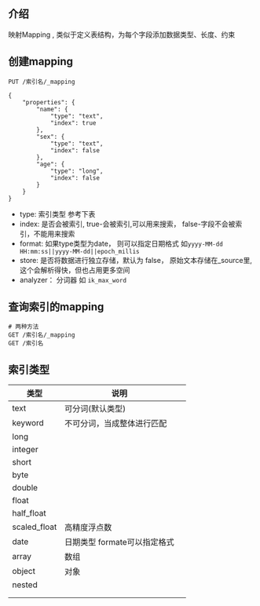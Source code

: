 ## 介绍

映射Mapping , 类似于定义表结构，为每个字段添加数据类型、长度、约束



## 创建mapping

```
PUT /索引名/_mapping

{
    "properties": {
        "name": {
            "type": "text",
            "index": true
        },
        "sex": {
            "type": "text",
            "index": false
        },
        "age": {
            "type": "long",
            "index": false
        }
    }
}
```

- type: 索引类型 参考下表
- index: 是否会被索引, true-会被索引,可以用来搜索， false-字段不会被索引，不能用来搜索
- format: 如果type类型为date， 则可以指定日期格式 如`yyyy-MM-dd HH:mm:ss||yyyy-MM-dd||epoch_millis`
- store: 是否将数据进行独立存储，默认为 false， 原始文本存储在_source里, 这个会解析得快，但也占用更多空间
- analyzer： 分词器  如 `ik_max_word`

## 查询索引的mapping

```
# 两种方法
GET /索引名/_mapping
GET /索引名
```





## 索引类型

| 类型         | 说明                         |      |
| ------------ | ---------------------------- | ---- |
| text         | 可分词(默认类型)             |      |
| keyword      | 不可分词，当成整体进行匹配   |      |
| long         |                              |      |
| integer      |                              |      |
| short        |                              |      |
| byte         |                              |      |
| double       |                              |      |
| float        |                              |      |
| half_float   |                              |      |
| scaled_float | 高精度浮点数                 |      |
| date         | 日期类型 formate可以指定格式 |      |
| array        | 数组                         |      |
| object       | 对象                         |      |
| nested       |                              |      |
|              |                              |      |
|              |                              |      |

